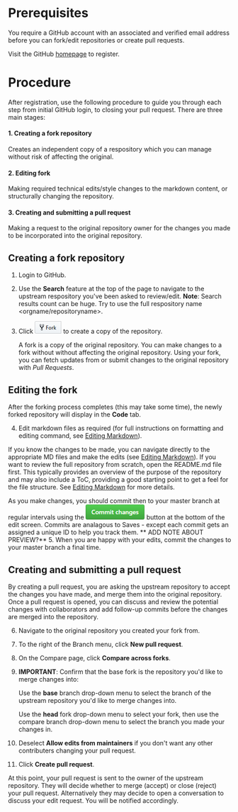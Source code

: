 # Prerequisites
You require a GitHub account with an associated and verified email address before you can fork/edit repositories or create pull requests.

Visit the GitHub [homepage][] to register.

# Procedure
After registration, use the following procedure to guide you through each step from initial GitHub login, to closing your pull request. There are three main stages:
#### 1. Creating a fork repository
  Creates an independent copy of a respository which you can manage without risk of affecting the original.
#### 2. Editing fork
  Making required technical edits/style changes to the markdown content, or structurally changing the repository.
#### 3. Creating and submitting a pull request 
  Making a request to the original repository owner for the changes you made to be incorporated into the original repository.

## Creating a fork repository
1.  Login to GitHub.
2.  Use the **Search** feature at the top of the page to navigate to the upstream respository you've been asked to review/edit.
    **Note**: Search results count can be huge. Try to use the full respository name <orgname/repositoryname>.
3.  Click ![](/images/fork.PNG) to create a copy of the repository. 

    A fork is a copy of the original repository. You can make changes to a fork without without affecting the original repository. Using your fork, you can fetch updates from or submit changes to the original repository with *Pull Requests*.

## Editing the fork
After the forking process completes (this may take some time), the newly forked repository will display in the **Code** tab. 

 4.   Edit markdown files as required (for full instructions on formatting and editing command, see [Editing Markdown][]).
 
If you know the changes to be made, you can navigate directly to the appropriate MD files and make the edits (see [Editing Markdown][]). If you want to review the full repository from scratch, open the README.md file first. This typically provides an overview of the purpose of the repository and may also include a ToC, providing a good starting point to get a feel for the file structure. See [Editing Markdown][] for more details.

  As you make changes, you should commit then to your master branch at regular intervals using the ![](/images/commit.PNG) button at the bottom of the edit screen.
  Commits are analagous to Saves - except each commit gets an assigned a unique ID to help you track them.
     ** ADD NOTE ABOUT PREVIEW?**
 5.   When you are happy with your edits, commit the changes to your master branch a final time.
 
 ## Creating and submitting a pull request
 By creating a pull request, you are asking the upstream repository to accept the changes you have made, and merge them into the original repository. Once a pull request is opened, you can discuss and review the potential changes with collaborators and add follow-up commits before the changes are merged into the repository.
 
 6. Navigate to the original repository you created your fork from.
 7. To the right of the Branch menu, click **New pull request**.
 8. On the Compare page, click **Compare across forks**.
 9. **IMPORTANT**: Confirm that the base fork is the repository you'd like to merge changes into:
 
    Use the **base** branch drop-down menu to select the branch of the upstream repository you'd like to merge changes into.
 
    Use the **head** fork drop-down menu to select your fork, then use the compare branch drop-down menu to select the branch you made your changes in.
 
 11. Deselect **Allow edits from maintainers** if you don't want any other contributers changing your pull request.
 10. Click **Create pull request**.
 
 At this point, your pull request is sent to the owner of the upstream repository. They will decide whether to merge (accept) or close (reject)  your pull request. Alternatively they may decide to open a conversation to discuss your edit request. You will be notified accordingly.
 
 
 
 
 
  




[Editing Markdown]:markdown.md

[homepage]:https://github.com/
